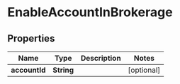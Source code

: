 

# EnableAccountInBrokerage


## Properties

| Name | Type | Description | Notes |
|------------ | ------------- | ------------- | -------------|
|**accountId** | **String** |  |  [optional] |



